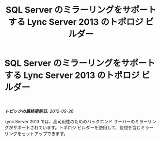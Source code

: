 ﻿---
title: SQL Server のミラーリングをサポートする Lync Server 2013 のトポロジ ビルダー
TOCTitle: SQL Server のミラーリングをサポートするトポロジ ビルダー
ms:assetid: 2c1caa73-c707-4e53-ae3f-a100534373fd
ms:mtpsurl: https://technet.microsoft.com/ja-jp/library/JJ688007(v=OCS.15)
ms:contentKeyID: 49886892
ms.date: 05/19/2016
mtps_version: v=OCS.15
ms.translationtype: HT
---

# SQL Server のミラーリングをサポートする Lync Server 2013 のトポロジ ビルダー

 

_**トピックの最終更新日:** 2012-09-26_

Lync Server 2013 では、高可用性のためのバックエンド サーバーのミラーリングがサポートされています。トポロジ ビルダーを使用して、監視を含むミラーリングをセットアップできます。

